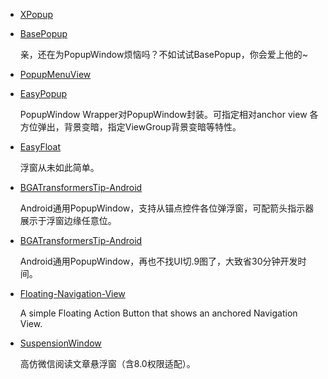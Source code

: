 * [XPopup](https://github.com/li-xiaojun/XPopup)
* [BasePopup](https://github.com/razerdp/BasePopup)

    亲，还在为PopupWindow烦恼吗？不如试试BasePopup，你会爱上他的~ 
* [PopupMenuView](https://github.com/minetsh/PopupMenuView)
* [EasyPopup](https://github.com/zyyoona7/EasyPopup)

    PopupWindow Wrapper对PopupWindow封装。可指定相对anchor view 各方位弹出，背景变暗，指定ViewGroup背景变暗等特性。   
* [EasyFloat](https://github.com/princekin-f/EasyFloat)

    浮窗从未如此简单。
* [BGATransformersTip-Android](https://github.com/bingoogolapple/BGATransformersTip-Android)

    Android通用PopupWindow，支持从锚点控件各位弹浮窗，可配箭头指示器展示于浮窗边缘任意位。
* [BGATransformersTip-Android](https://github.com/bingoogolapple/BGATransformersTip-Android)

    Android通用PopupWindow，再也不找UI切.9图了，大致省30分钟开发时间。
* [Floating-Navigation-View](https://github.com/andremion/Floating-Navigation-View)

    A simple Floating Action Button that shows an anchored Navigation View.
* [SuspensionWindow](https://github.com/24Kshign/SuspensionWindow)

    高仿微信阅读文章悬浮窗（含8.0权限适配）。